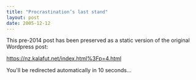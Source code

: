 ```yaml
---
title: "Procrastination’s last stand"
layout: post
date: 2005-12-12
---
```


This pre-2014 post has been preserved as a static version of the original Wordpress post:

https://nz.kalafut.net/index.html%3Fp=4.html

You'll be redirected automatically in 10 seconds...

<head>
  <meta http-equiv="refresh" content="10;url=https://nz.kalafut.net/index.html%3Fp=4.html">
</head>

